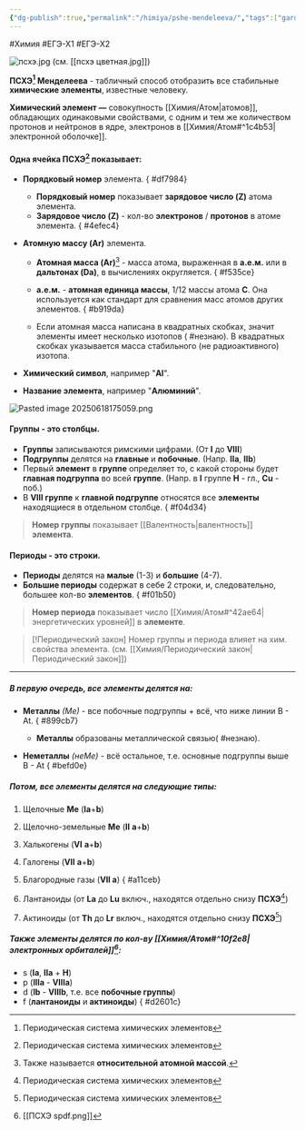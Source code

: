 ```yaml
---
{"dg-publish":true,"permalink":"/himiya/pshe-mendeleeva/","tags":["gardenEntry"]}
---
```


#Химия #ЕГЭ-Х1 #ЕГЭ-Х2 

![псхэ.jpg](/img/user/files/attachments/%D0%BF%D1%81%D1%85%D1%8D.jpg)
(см. [[псхэ цветная.jpg]])

**ПСХЭ[^1] Менделеева** - табличный способ отобразить все стабильные **химические элементы**, известные человеку.

**Химический элемент —** совокупность [[Химия/Атом\|атомов]], обладающих одинаковыми свойствами, с одним и тем же количеством протонов и нейтронов в ядре, электронов в [[Химия/Атом#^1c4b53\|электронной оболочке]].

#### Одна ячейка **ПСХЭ**[^1] показывает:
- **Порядковый номер** элемента.
{ #df7984}

	- **Порядковый номер** показывает **зарядовое число (Z)** атома элемента.
	- **Зарядовое число (Z)** - кол-во **электронов** / **протонов** в атоме элемента.
{ #4efec4}

- **Атомную массу (Ar)** элемента.
	- **Атомная масса (Ar)**[^3] - масса атома, выраженная в **а.е.м.** или в **дальтонах (Da)**, в вычислениях округляется.
{ #f535ce}

	- **а.е.м.** - **атомная единица массы**, 1/12 массы атома **C**. Она используется как стандарт для сравнения масс атомов других элементов.
{ #b919da}

	- Если атомная масса написана в квадратных скобках, значит элементы имеет несколько изотопов ( #незнаю). В квадратных скобках указывается масса стабильного (не радиоактивного) изотопа.
- **Химический символ**, например "**Al**".
- **Название элемента**, например "**Алюминий**".

![Pasted image 20250618175059.png](/img/user/files/attachments/Pasted%20image%2020250618175059.png)
#### Группы - это столбцы.
- **Группы** записываются римскими цифрами. (От **I** до **VIII**) 
- **Подгруппы** делятся на **главные** и **побочные**. (Напр. **IIa**, **IIb**)
- Первый **элемент** в **группе** определяет то, с какой стороны будет **главная подгруппа** во всей **группе**. (Напр. в **I** группе **H** - гл., **Cu** - поб.)
- В **VIII группе** к **главной подгруппе** относятся все **элементы** находящиеся в отдельном столбце.
{ #f04d34}

>**Номер группы** показывает [[Валентность\|валентность]] **элемента**.
#### Периоды - это строки.
- **Периоды** делятся на **малые** (1-3) и **большие** (4-7).
- **Большие периоды** содержат в себе 2 строки, и, следовательно, большее кол-во **элементов**.
{ #f01b50}

>**Номер периода** показывает число [[Химия/Атом#^42ae64\|энергетических уровней]] в **элементе**.

> [!Периодический закон]
> Номер группы и периода влияет на хим. свойства элемента. (см. [[Химия/Периодический закон\|Периодический закон]]) 

---

##### В первую очередь, все элементы делятся на:
- **Металлы** *(Ме)* - все побочные подгруппы + всё, что ниже линии B - At. 
{ #899cb7}

	- **Металлы** образованы металлической связью( #незнаю).
- **Неметаллы** *(неМе)* - всё остальное, т.е. основные подгруппы выше B - At 
{ #befd0e}


##### Потом, все **элементы** делятся на следующие типы:
1. Щелочные **Me** (**Ia**+**b**)
2. Щелочно-земельные **Me** (**II** **a**+**b**)
3. Халькогены (**VI** **a**+**b**)
4. Галогены (**VII** **a**+**b**)
5. Благородные газы (**VII a**)
{ #a11ceb}

6. Лантаноиды (от **La** до **Lu** включ., находятся отдельно снизу **ПСХЭ**[^1])
7. Актиноиды (от **Th** до **Lr** включ., находятся отдельно снизу **ПСХЭ**[^1])

##### Также **элементы** делятся по кол-ву [[Химия/Атом#^10f2e8\|электронных орбиталей]][^2]:
- s (**Ia**, **IIa** + **H**)
- p (**IIIa** - **VIIIa**)
- d (**Ib** - **VIIIb**, т.е. все **побочные группы**)
- f (**лантаноиды** и **актиноиды**)
{ #d2601c}


[^1]: Периодическая система химических элементов

[^2]: [[ПСХЭ spdf.png]]

[^3]: Также называется **относительной атомной массой**.
